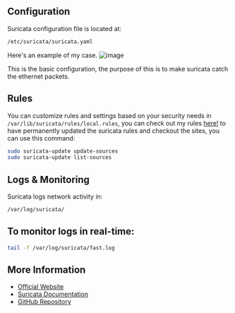 
## Configuration
Suricata configuration file is located at:
```bash
/etc/suricata/suricata.yaml
```
Here's an example of my case.
![image](https://github.com/user-attachments/assets/c845dff4-b5dc-4046-9611-74c89c25efa1)

This is the basic configuration, the purpose of this is to make suricata catch the ethernet packets.

## Rules
You can customize rules and settings based on your security needs in `/var/lib/suricata/rules/local.rules`, you can check out my rules [here!](/docs.rules.txt)
to have permanently updated the suricata rules and checkout the sites, you can use this command:
```bash
sudo suricata-update update-sources
sudo suricata-update list-sources
```

## Logs & Monitoring
Suricata logs network activity in:
```bash
/var/log/suricata/
```

## To monitor logs in real-time:
```bash
tail -f /var/log/suricata/fast.log
```



## More Information
- [Official Website](https://suricata.io/)
- [Suricata Documentation](https://suricata.readthedocs.io/en/latest/)
- [GitHub Repository](https://github.com/OISF/suricata)
